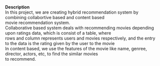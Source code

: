 **Description**<br>
In this project, we are creating hybrid recommendation system by combining collabortive based and content based<br>
movie recommendation system.<br>
Collaborative based system deals with recommending movies depending upon ratings data, which is consist of a table, where<br>
rows and column represents users and movies respectively, and the entry to the data is the rating given by the user to the movie<br>
In content based, we use the features of the movie like name, genree, director, actors, etc, to find the similar movies<br>
to recommend.
